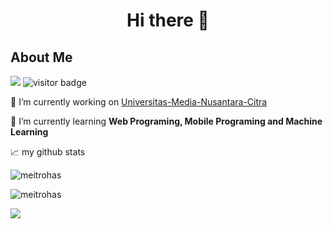 # <p align="center"> Hi there 👋

## About Me

[![](https://visitor-badge.laobi.icu/badge?page_id=meitrohas.meitrohas)](https://visitor-badge.laobi.icu/badge?page_id=meitrohas.meitrohas)
![visitor badge](https://visitor-badge.laobi.icu/badge?page_id=meitrohas.meitrohas&left_text=MyPageVisitors)

<p>🔭 I’m currently working on <a href="https://github.com/Universitas-Media-Nusantara-Citra" target=_blank>Universitas-Media-Nusantara-Citra</a></p>
<p>🌱 I’m currently learning <b>Web Programing, Mobile Programing and Machine Learning</b></p>

📈 my github stats

<p align="left"> <img src="https://github-readme-stats.vercel.app/api?username=meitrohas&show_icons=true&theme=gotham" alt="meitrohas" /></p>
<p><img src="https://github-readme-stats.vercel.app/api/top-langs/?username=meitrohas&theme=material-palenight&hide_border=false&include_all_commits=false&count_private=false&layout=compact" alt="meitrohas" /></p>

![](https://github-profile-trophy.vercel.app/?username=meitrohas&theme=dracula&no-frame=false&no-bg=false&margin-w=4)

<!--
**meitrohas/meitrohas** is a ✨ _special_ ✨ repository because its `README.md` (this file) appears on your GitHub profile.

Here are some ideas to get you started:

- 🔭 I’m currently working on @Universitas-Media-Nusantara-Citra
- 🌱 I’m currently learning ...
- 👯 I’m looking to collaborate on ...
- 🤔 I’m looking for help with ...
- 💬 Ask me about ...
- 📫 How to reach me: ...
- 😄 Pronouns: ...
- ⚡ Fun fact: ...
-->
